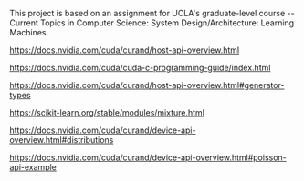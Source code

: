 This project is based on an assignment for UCLA's graduate-level course -- 
Current Topics in Computer Science: System Design/Architecture: Learning Machines.





https://docs.nvidia.com/cuda/curand/host-api-overview.html

https://docs.nvidia.com/cuda/cuda-c-programming-guide/index.html

https://docs.nvidia.com/cuda/curand/host-api-overview.html#generator-types

https://scikit-learn.org/stable/modules/mixture.html

https://docs.nvidia.com/cuda/curand/device-api-overview.html#distributions

https://docs.nvidia.com/cuda/curand/device-api-overview.html#poisson-api-example